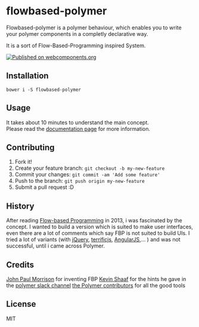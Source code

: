 # flowbased-polymer

Flowbased-polymer is a polymer behaviour, which enables you to write your polymer components in a completly declarative way.

It is a sort of Flow-Based-Programming inspired System.
 
[![Published on webcomponents.org](https://img.shields.io/badge/webcomponents.org-published-blue.svg)](https://www.webcomponents.org/element/veith/flowbased-polymer)


## Installation

```
bower i -S flowbased-polymer
```

## Usage
It takes about 10 minutes to understand the main concept.  
Please read the [documentation page](https://veith.github.io/flowbased-polymer/) for more information.


## Contributing

1. Fork it!
2. Create your feature branch: `git checkout -b my-new-feature`
3. Commit your changes: `git commit -am 'Add some feature'`
4. Push to the branch: `git push origin my-new-feature`
5. Submit a pull request :D

## History

After reading [Flow-based Programming](http://www.jpaulmorrison.com/fbp/) in 2013, i was fascinated by the concept. 
I wanted to build a version which is suited to make user interfaces, even there are a lot of comments which say FBP is not suited to build UIs. I tried a lot of variants (with [jQuery](https://jquery.com/), [terrificjs](http://www.terrifically.org/), [AngularJS](https://angularjs.org/),... ) and was not successful, until i came across Polymer.  


## Credits

[John Paul Morrison](http://www.jpaulmorrison.com/) for inventing FBP
[Kevin Shaaf](https://github.com/kevinpschaaf) for the hints he gave in the [polymer slack channel](polymer.slack.com)
[the Polymer contributors](https://github.com/orgs/Polymer/people) for all the good tools

## License

MIT


